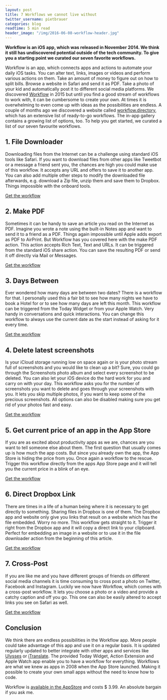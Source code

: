 ```yaml
---
layout: post
title: 7 Workflows we cannot live without
twitter_username: pietbrauer
categories: blog
readtime: 5 min read
header_image: "/img/2016-06-08-workflow-header.jpg"
---
```



__Workflow is an iOS app, which was released in November 2014. We think it still has undiscovered potential outside of the tech community. To give you a starting point we curated our seven favorite workflows.__


Workflow is an app, which connects apps and actions to automate your daily iOS tasks. You can alter text, links, images or videos and perform various actions on them. Take an amount of money to figure out on how to split bills. Browse a website in Safari and send it as PDF. Take a photo of your kid and automatically post it to different social media platforms.
We discovered [Workflow](https://workflow.is) in 2015 but until you find a good stream of workflows to work with, it can be cumbersome to create your own. At times it is overwhelming to even come up with ideas as the possibilities are endless. A couple of months ago we discovered a website called [workflow.directory](https://workflow.directory), which has an extensive list of ready-to-go workflows. The in-app gallery contains a growing list of options, too. To help you get started, we curated a list of our seven favourite workflows.

## 1. File Downloader

Downloading files from the Internet can be a challenge using standard iOS tools like Safari. If you want to download files from other apps like Tweetbot or a message a friend sent you, the chances are high you could make use of this workflow. It accepts any URL and offers to save it to another app. You can also add multiple other steps to modify the downloaded file afterwards, e.g. download a Zip file, unzip them and save them to Dropbox. Things impossible with the onboard tools.

[Get the workflow](https://workflow.is/workflows/ac472e47dac34782b071f04f573b00b6)

## 2. Make PDF

Sometimes it can be handy to save an article you read on the Internet as PDF. Imagine you wrote a note using the built-in Notes app and want to send it to a friend as a PDF. Things again impossible until Apple adds export as PDF to AirPrint. But Workflow has you covered here with the make PDF action. This action accepts Rich Text, Text and URLs. It can be triggered from the standard iOS share action. You can save the resulting PDF or send it off directly via Mail or Messages.

[Get the workflow](https://workflow.is/workflows/6c59fc0178034b258881325c11d4cc43)

## 3. Days Between

Ever wondered how many days are between two dates? There is a workflow for that. I personally used this a fair bit to see how many nights we have to book a Hotel for or to see how many days are left this month. This workflow can be triggered from the Today Widget or from your Apple Watch. Very handy in conversations and quick interactions. You can change this workflow to always use the current date as the start instead of asking for it every time.

[Get the workflow](https://workflow.is/workflows/7011be710c6a4a9a988b61f075b7f39b)

## 4. Delete latest screenshots

Is your iCloud storage running low on space again or is your photo stream full of screenshots and you would like to clean up a bit? Sure, you could go through the Screenshots photo album and select every screenshot to be deleted. You can also let your iOS device do the hard work for you and carry on with your day. This workflow asks you for the number of screenshots you want to delete and goes through your screenshots with you. It lets you skip multiple photos, if you want to keep some of the precious screenshots. All options can also be disabled making sure you get rid of your photos fast and easy.

[Get the workflow](https://workflow.is/workflows/7e5f7c788b3446fab6839db2557fc698)

## 5. Get current price of an app in the App Store

If you are as excited about productivity apps as we are, chances are you want to tell someone else about them. The first question that usually comes up is how much the app costs. But since you already own the app, the App Store is hiding the price from you. Once again a workflow to the rescue. Trigger this workflow directly from the apps App Store page and it will tell you the current price in a blink of an eye.

[Get the workflow](https://workflow.is/workflows/00a3d2aadadf45dc987b08023437c79f)

## 6. Direct Dropbox Link

There are times in a life of a human being where it is necessary to get directly to something. Sharing files in Dropbox is one of them. The Dropbox app and website only give you links that result on a website which has the file embedded. Worry no more. This workflow gets straight to it. Trigger it right from the Dropbox app and it will copy a direct link to your clipboard. Perfect for embedding an image in a website or to use it in the file downloader action from the beginning of this article.

[Get the workflow](https://workflow.is/workflows/5288d7be1bd24b00ab1a43d74565d713)

## 7. Cross-Post

If you are like me and you have different groups of friends on different social media channels it is time consuming to cross post a photo on Twitter, Facebook and Instagram. Luckily we now have Workflow, which comes with a cross-post workflow. It lets you choose a photo or a video and provide a catchy caption and off you go. This one can also be easily altered to accept links you see on Safari as well.

[Get the workflow](https://workflow.is/workflows/5947beabf05d4561a296ef561beb623c)

## Conclusion

We think there are endless possibilities in the Workflow app. More people could take advantage of this app and use it on a regular basis. It is updated regularly updated to better integrate with other apps and services like [Ulysses](http://ulyssesapp.com) or [iTranslate](http://itranslateapp.com/). The provided Today Widget, Action Extension and Apple Watch app enable you to have a workflow for everything.
Workflows are what we knew as apps in 2008 when the App Store launched. Making it possible to create your own small apps without the need to know how to code.

Workflow is [available in the AppStore](https://itunes.apple.com/de/app/workflow-powerful-automation/id915249334?l=en&mt=8) and costs $ 3.99. An absolute bargain if you ask me.